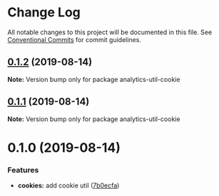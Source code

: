 # Change Log

All notable changes to this project will be documented in this file.
See [Conventional Commits](https://conventionalcommits.org) for commit guidelines.

## [0.1.2](https://github.com/DavidWells/analytics/compare/analytics-util-cookie@0.1.1...analytics-util-cookie@0.1.2) (2019-08-14)

**Note:** Version bump only for package analytics-util-cookie





## [0.1.1](https://github.com/DavidWells/analytics/compare/analytics-util-cookie@0.1.0...analytics-util-cookie@0.1.1) (2019-08-14)

**Note:** Version bump only for package analytics-util-cookie





# 0.1.0 (2019-08-14)


### Features

* **cookies:** add cookie util ([7b0ecfa](https://github.com/DavidWells/analytics/commit/7b0ecfa))
